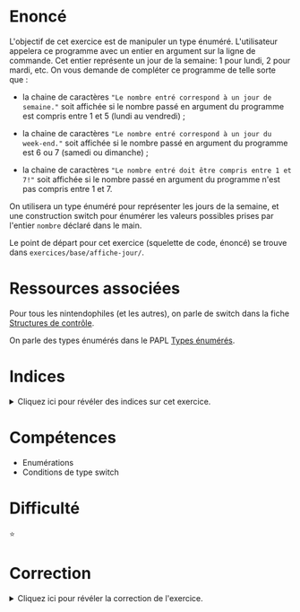 # Enoncé

L'objectif de cet exercice est de manipuler un type
énuméré. L'utilisateur appelera ce programme avec un entier en
argument sur la ligne de commande. Cet entier représente un jour de
la semaine: 1 pour lundi, 2 pour mardi, etc. On vous demande de
compléter ce programme de telle sorte que :

  - la chaine de caractères `"Le nombre entré correspond à un jour de
  semaine."` soit affichée si le nombre passé en argument du programme
  est compris entre 1 et 5 (lundi au vendredi) ;

  - la chaine de caractères `"Le nombre entré correspond à un jour du
  week-end."` soit affichée si le nombre passé en argument du programme
  est 6 ou 7 (samedi ou dimanche) ;

  - la chaine de caractères `"Le nombre entré doit être compris entre 1
  et 7!"` soit affichée si le nombre passé en argument du programme
  n'est pas compris entre 1 et 7.

On utilisera un type énuméré pour représenter les jours de la
semaine, et une construction switch pour énumérer les valeurs
possibles prises par l'entier `nombre` déclaré dans le main.

Le point de départ pour cet exercice (squelette de code, énoncé) se
trouve dans `exercices/base/affiche-jour/`.

# Ressources associées

Pour tous les nintendophiles (et les autres), on parle de switch dans la fiche [Structures de contrôle](http://formationc.pages.ensimag.fr/prepa/prof/#kit/ctrl/).

On parle des types énumérés dans le PAPL [Types énumérés](http://formationc.pages.ensimag.fr/prepa/prof/papl/enum).

# Indices

<details>
<summary>Cliquez ici pour révéler des indices sur cet exercice.</summary>
<br>

* `enum` permet de déclarer un type énuméré (voir section 6.14 du poly,
  page 128) ;
* la syntaxe du `switch` est détaillée en section 3.15.1 page 57 du
  poly.

</details>

# Compétences

* Enumérations
* Conditions de type switch

# Difficulté

:star:
# Correction

<details>
<summary>Cliquez ici pour révéler la correction de l'exercice.</summary>
#### Corrigé du fichier Makefile

```make
CC=gcc
CFLAGS=-std=c99 -Wall -Wextra -g

all: affiche-jour

.PHONY: clean check

check:
	make -C tests/ check

clean:
	rm -f *~ *.o affiche-jour

```

#### Corrigé du fichier affiche-jour.c

```c
#include <stdlib.h>
#include <stdio.h>
#include <stdint.h>

enum jour
{
    lundi = 1,
    mardi,
    mercredi,
    jeudi,
    vendredi,
    samedi,
    dimanche
};
int main(int argc, char **argv)
{
    /* Affiche un message d'erreur si l'utilisateur oublie l'argument
     * à passer en ligne de commandes. */
    if (argc < 2) {
        fprintf(stderr, "Usage: %s nombre\n", argv[0]);
        exit(EXIT_FAILURE);
    }

    /* Convertit l'argument passé par l'utilisateur en entier. */
    int32_t nombre = atoi(argv[1]);

    /* On énumère les valeurs possibles prises par la variable
     * nombre: */
    switch(nombre) {
        case lundi:
        case mardi:
        case mercredi:
        case jeudi:
        case vendredi:
            /* Notez l'enchainement de constructions 'case' ici: cela
             * signifie qu'on effectue la même opération si la valeur de
             * 'nombre' est égale à lundi, mardi, mercredi, jeudi ou
             * vendredi. */
            printf("Le nombre entré correspond à un jour de semaine.\n");
            /* break permet de sortir du switch. */
            break;
        case samedi:
        case dimanche:
            /* Même astuce pour samedi et dimanche. */
            printf("Le nombre entré correspond à un jour du week-end.\n");
            break;
        default:
            /* On tombe ici si la valeur de 'nombre' ne correspond à
             * aucun des cas énumérés ci-dessus. */
            printf("Le nombre entré doit être compris entre 1 et 7!\n");
            /* Pas besoin de break ici, puisqu'on sort du switch tout de
             * suite après. */
    }
    return EXIT_SUCCESS;
}

```


</details>
